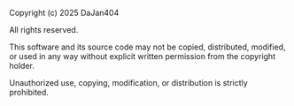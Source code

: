 Copyright (c) 2025 DaJan404

All rights reserved.

This software and its source code may not be copied, distributed, modified, or used in any way without explicit written permission from the copyright holder.

Unauthorized use, copying, modification, or distribution is strictly prohibited.